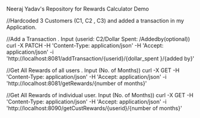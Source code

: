 Neeraj Yadav's Repository for Rewards Calculator Demo

//Hardcoded 3 Customers (C1, C2 , C3) and added a transaction in my Application.

//Add a Transaction . Input (userid: C2/Dollar Spent: /Addedby(optional)) curl -X PATCH -H 'Content-Type: application/json' -H 'Accept: application/json' -i 'http://localhost:8081/addTransaction/{userid}/{dollar_spent }/{added by}'

//Get All Rewards of all users . Input (No. of Months)) curl -X GET -H 'Content-Type: application/json' -H 'Accept: application/json' -i 'http://localhost:8081/getRewards/{number of months}'

//Get All Rewards of individual user. Input (No. of Months)) curl -X GET -H 'Content-Type: application/json' -H 'Accept: application/json' -i 'http://localhost:8090/getCustRewards/{userid}/{number of months}'